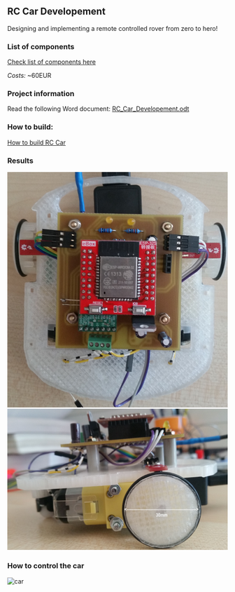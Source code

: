 ## RC Car Developement

Designing and implementing a remote controlled rover from zero to hero!

### List of components
[Check list of components here](Components.md)

*Costs:* ~60EUR

### Project information
Read the following Word document: [RC_Car_Developement.odt](docs/RC_Car_Developement.odt)

### How to build:
[How to build RC Car](How-to-build.md)

### Results

![final1](docs/final1.jpg)
![final2](docs/final2.jpg)

### How to control the car

![car](carinfo.jpg)
	
